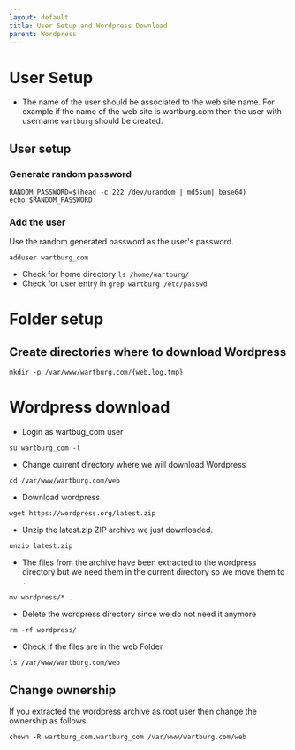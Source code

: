 ```yaml
---
layout: default
title: User Setup and Wordpress Download       
parent: Wordpress
---
```


# User Setup

* The name of the user should be associated to the web site name. For example if the name of the web site is wartburg.com then the user with username `wartburg` should be created.

## User setup


### Generate random password

````
RANDOM_PASSWORD=$(head -c 222 /dev/urandom | md5sum| base64)
echo $RANDOM_PASSWORD
````

### Add the user

Use the random generated password as the user's password.

````
adduser wartburg_com
````

* Check for home directory `ls /home/wartburg/`
* Check for user entry in `grep wartburg /etc/passwd`

# Folder setup

## Create directories where to download Wordpress

````
mkdir -p /var/www/wartburg.com/{web,log,tmp}
````

# Wordpress download

* Login as wartbug_com user

````
su wartburg_com -l
````

* Change current directory where we will download Wordpress

````
cd /var/www/wartburg.com/web
````

* Download wordpress

````
wget https://wordpress.org/latest.zip
````

* Unzip the latest.zip ZIP archive we just downloaded.

````
unzip latest.zip
````

* The files from the archive have been extracted to the wordpress directory but we need them in the current directory so we move them to `.`

````
mv wordpress/* .
````

* Delete the wordpress directory since we do not need it anymore

````
rm -rf wordpress/
````

* Check if the files are in the web Folder

````
ls /var/www/wartburg.com/web
````

## Change ownership

If you extracted the wordpress archive as root user then change the ownership as follows.
````
chown -R wartburg_com.wartburg_com /var/www/wartburg.com/web
````
